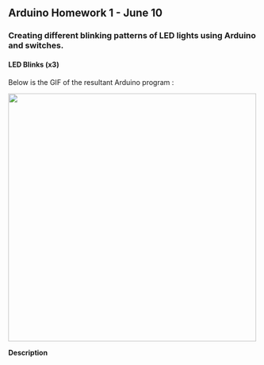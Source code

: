 ## Arduino Homework 1 - June 10

###  Creating different blinking patterns of LED lights using Arduino and switches.

#### LED Blinks (x3)

Below is the GIF of the resultant Arduino program :

<img src="https://github.com/ronit-singh/Intro_to_IM/blob/main/June%203/solar-final.gif" height="500">

**Description**



